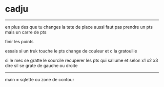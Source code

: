 # cadju


-------------------------------


en plus des que tu changes la tete de place aussi faut pas prendre un pts mais un carre de pts

finir les points

essais si un truk touche le pts change de couleur et c la gratouille

si le mec se gratte le sourcile recuperer les pts qui sallume et selon x1 x2 x3 dire sil se grate de gauche ou droite


------------------------------

main = sqlette ou zone de contour


<br><br><br><br><br><br><br><br><br><br><br><br><br><br><br><br><br><br><br><br><br>
-----------------------------




